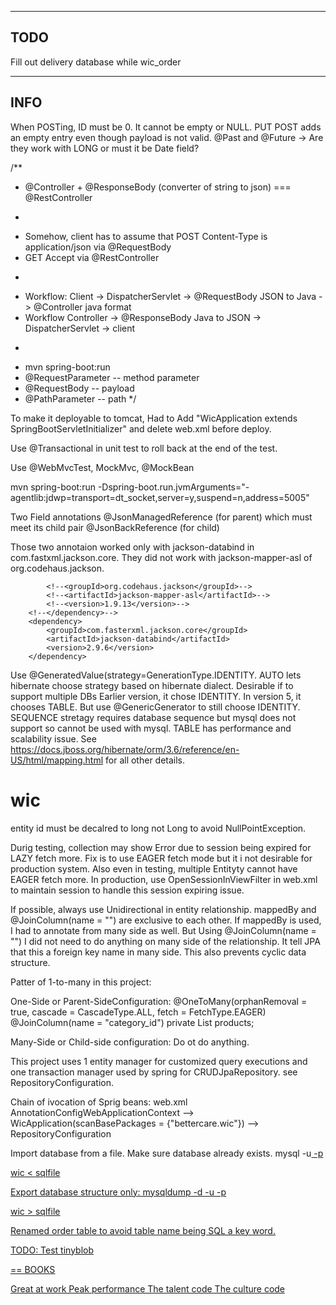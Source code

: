 ----
TODO
-----

Fill out delivery database while wic_order





------
INFO
------
When POSTing, ID must be 0. It cannot be empty or NULL.
PUT POST adds an empty entry even though payload is not valid.
@Past and @Future -> Are they work with LONG or must it be Date field?

/**
 * @Controller + @ResponseBody (converter of string to json) === @RestController
 * <p>
 * Somehow, client has to assume that POST Content-Type is application/json via @RequestBody
 * GET Accept via @RestController
 * <p>
 * Workflow: Client -> DispatcherServlet -> @RequestBody JSON to Java -> @Controller java format
 * Workflow Controller -> @ResponseBody Java to JSON -> DispatcherServlet -> client
 * <p>
 * mvn spring-boot:run
 * @RequestParameter -- method parameter
 * @RequestBody -- payload
 * @PathParameter -- path
 */


To make it deployable to tomcat, Had to Add "WicApplication extends SpringBootServletInitializer" and delete web.xml before deploy.

Use @Transactional in unit test to roll back at the end of the test.

Use @WebMvcTest, MockMvc, @MockBean

mvn spring-boot:run -Dspring-boot.run.jvmArguments="-agentlib:jdwp=transport=dt_socket,server=y,suspend=n,address=5005"

Two Field annotations
@JsonManagedReference (for parent) which must meet its child pair
@JsonBackReference (for child)

Those two annotaion worked only with jackson-databind in com.fastxml.jackson.core.
They did not work with jackson-mapper-asl of org.codehaus.jackson.
<!--<dependency>-->
            <!--<groupId>org.codehaus.jackson</groupId>-->
            <!--<artifactId>jackson-mapper-asl</artifactId>-->
            <!--<version>1.9.13</version>-->
        <!--</dependency>-->
        <dependency>
            <groupId>com.fasterxml.jackson.core</groupId>
            <artifactId>jackson-databind</artifactId>
            <version>2.9.6</version>
        </dependency>


Use @GeneratedValue(strategy=GenerationType.IDENTITY.
    AUTO lets hibernate choose strategy based on hibernate dialect.
    Desirable if to support multiple DBs
    Earlier version, it chose IDENTITY.
    In version 5, it chooses TABLE.
    But use @GenericGenerator to still choose IDENTITY.
    SEQUENCE stretagy requires database sequence but mysql does not support so cannot be used with mysql.
    TABLE has performance and scalability issue.
    See https://docs.jboss.org/hibernate/orm/3.6/reference/en-US/html/mapping.html for all other details.

# wic
entity id must be decalred to long not Long to avoid NullPointException.

Durig testing, collection may show Error due to session being expired for LAZY fetch more.
Fix is to use EAGER fetch mode but it i not desirable for production system.
Also even in testing, multiple Entityty cannot have EAGER fetch more.
In production, use OpenSessionInViewFilter in web.xml to maintain session to handle this session expiring issue.

If possible, always use Unidirectional in entity relationship.
mappedBy and @JoinColumn(name = "") are exclusive to each other.
If mappedBy is used, I had to annotate from many side as well.
But Using @JoinColumn(name = "") I did not need to do anything on many side of the relationship.
It tell JPA that this a foreign key name in many side.
This also prevents cyclic data structure.

Patter of 1-to-many in this project:

One-Side or Parent-SideConfiguration:
@OneToMany(orphanRemoval = true, cascade = CascadeType.ALL, fetch = FetchType.EAGER)
	@JoinColumn(name = "category_id")
	private List<Product> products;


Many-Side or Child-side configuration:
Do ot do anything.

This project uses 1 entity manager for customized query executions and
one transaction manager used by spring for CRUDJpaRepository. see RepositoryConfiguration.

Chain of ivocation of Sprig beans:
web.xml AnnotationConfigWebApplicationContext
--> WicApplication(scanBasePackages = {"bettercare.wic"})
--> RepositoryConfiguration

Import database from a file. Make sure database already exists.
mysql -u<u> -p<p> wic < sqlfile

Export database structure only:
mysqldump -d -u<u> -p<p> wic > sqlfile

Renamed order table to avoid table name being SQL a key word.


TODO:
Test tinyblob

== BOOKS 

Great at work
Peak performance
The talent code
The culture code
